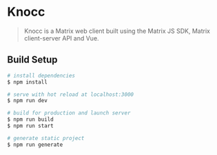 # Knocc

> Knocc is a Matrix web client built using the Matrix JS SDK, Matrix client-server API and Vue.

## Build Setup

``` bash
# install dependencies
$ npm install

# serve with hot reload at localhost:3000
$ npm run dev

# build for production and launch server
$ npm run build
$ npm run start

# generate static project
$ npm run generate
```
